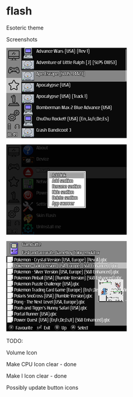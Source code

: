 # flash
Esoteric theme

Screenshots

![Fav](/Screenshots/screenshot010.png)

![Menu](https://raw.githubusercontent.com/ad5665/flash/master/Screenshots/screenshot011.png)

![Game](https://raw.githubusercontent.com/ad5665/flash/master/Screenshots/screenshot013.png)


TODO: 

Volume Icon

Make CPU Icon clear - done

Make I Icon clear - done

Possibly update button icons

